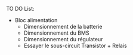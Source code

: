 TO DO List:

	

	
- Bloc alimentation
	- Dimensionnement de la batterie
	- Dimensionnement du BMS
	- Dimensionnement du régulateur
	- Essayer le sous-circuit Transistor + Relais
	